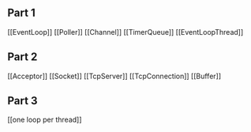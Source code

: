 

## Part 1
[[EventLoop]]
[[Poller]]
[[Channel]]
[[TimerQueue]]
[[EventLoopThread]]

## Part 2
[[Acceptor]]
[[Socket]]
[[TcpServer]]
[[TcpConnection]]
[[Buffer]]

## Part 3
[[one loop per thread]]